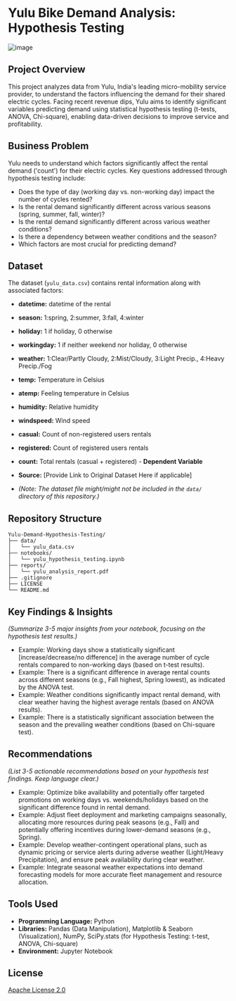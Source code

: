 # Yulu Bike Demand Analysis: Hypothesis Testing

![image](https://github.com/user-attachments/assets/3c97ba2d-b868-4be7-9b0b-776f90233abe)

## Project Overview

This project analyzes data from Yulu, India's leading micro-mobility service provider, to understand the factors influencing the demand for their shared electric cycles. Facing recent revenue dips, Yulu aims to identify significant variables predicting demand using statistical hypothesis testing (t-tests, ANOVA, Chi-square), enabling data-driven decisions to improve service and profitability.

## Business Problem

Yulu needs to understand which factors significantly affect the rental demand ('count') for their electric cycles. Key questions addressed through hypothesis testing include:
* Does the type of day (working day vs. non-working day) impact the number of cycles rented?
* Is the rental demand significantly different across various seasons (spring, summer, fall, winter)?
* Is the rental demand significantly different across various weather conditions?
* Is there a dependency between weather conditions and the season?
* Which factors are most crucial for predicting demand?

## Dataset

The dataset (`yulu_data.csv`) contains rental information along with associated factors:

* **datetime:** datetime of the rental
* **season:** 1:spring, 2:summer, 3:fall, 4:winter
* **holiday:** 1 if holiday, 0 otherwise
* **workingday:** 1 if neither weekend nor holiday, 0 otherwise
* **weather:** 1:Clear/Partly Cloudy, 2:Mist/Cloudy, 3:Light Precip., 4:Heavy Precip./Fog
* **temp:** Temperature in Celsius
* **atemp:** Feeling temperature in Celsius
* **humidity:** Relative humidity
* **windspeed:** Wind speed
* **casual:** Count of non-registered users rentals
* **registered:** Count of registered users rentals
* **count:** Total rentals (casual + registered) - **Dependent Variable**

* **Source:** [Provide Link to Original Dataset Here if applicable]
* *(Note: The dataset file might/might not be included in the `data/` directory of this repository.)*

## Repository Structure

```text
Yulu-Demand-Hypothesis-Testing/
├── data/
│   └── yulu_data.csv  
├── notebooks/
│   └── yulu_hypothesis_testing.ipynb   
├── reports/                      
│   └── yulu_analysis_report.pdf
├── .gitignore
├── LICENSE 
└── README.md
```
## Key Findings & Insights

*(Summarize 3-5 major insights from your notebook, focusing on the hypothesis test results.)*
* Example: Working days show a statistically significant [increase/decrease/no difference] in the average number of cycle rentals compared to non-working days (based on t-test results).
* Example: There is a significant difference in average rental counts across different seasons (e.g., Fall highest, Spring lowest), as indicated by the ANOVA test.
* Example: Weather conditions significantly impact rental demand, with clear weather having the highest average rentals (based on ANOVA results).
* Example: There is a statistically significant association between the season and the prevailing weather conditions (based on Chi-square test).

## Recommendations

*(List 3-5 actionable recommendations based on your hypothesis test findings. Keep language clear.)*
* Example: Optimize bike availability and potentially offer targeted promotions on working days vs. weekends/holidays based on the significant difference found in rental demand.
* Example: Adjust fleet deployment and marketing campaigns seasonally, allocating more resources during peak seasons (e.g., Fall) and potentially offering incentives during lower-demand seasons (e.g., Spring).
* Example: Develop weather-contingent operational plans, such as dynamic pricing or service alerts during adverse weather (Light/Heavy Precipitation), and ensure peak availability during clear weather.
* Example: Integrate seasonal weather expectations into demand forecasting models for more accurate fleet management and resource allocation.

## Tools Used

* **Programming Language:** Python
* **Libraries:** Pandas (Data Manipulation), Matplotlib & Seaborn (Visualization), NumPy, SciPy.stats (for Hypothesis Testing: t-test, ANOVA, Chi-square)
* **Environment:** Jupyter Notebook

## License
[Apache License 2.0](LICENSE)
